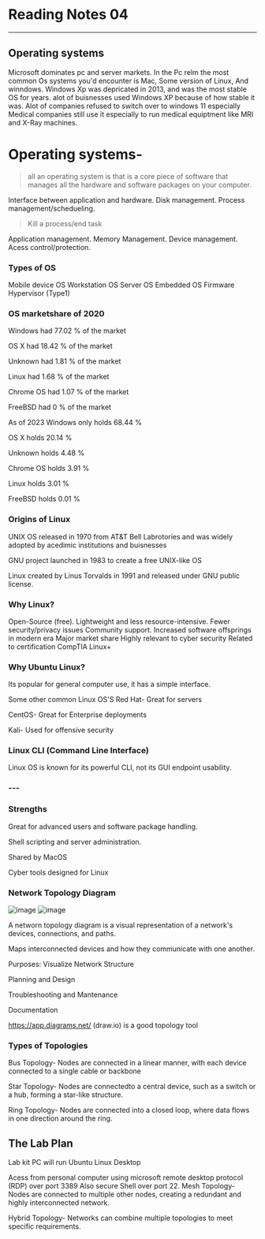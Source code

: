 # Reading Notes 04
---
## Operating systems

Microsoft dominates pc and server markets.
In the Pc relm the most common Os systems you'd encounter is Mac, Some version of Linux, And winndows.
Windows Xp was depricated in 2013, and was the most stable OS for years. alot of buisnesses used Windows XP because of how stable it was. Alot of companies refused to switch over to windows 11 especially Medical companies still use it especially to run medical equiptment like MRI and X-Ray machines.
# Operating systems-
> all an operating system is that is a core piece of software that manages all the hardware and software packages on your computer.

Interface between application and hardware.
Disk management.
Process management/schedueling.
> Kill a process/end task

Application management.
Memory Management.
Device management.
Acess control/protection.

### Types of OS
Mobile device OS
Workstation OS
Server OS
Embedded OS
Firmware
Hypervisor (Type1)

### OS marketshare of 2020
Windows had 77.02 % of the market

OS X had 18.42 % of the market

Unknown had 1.81 % of the market

Linux had 1.68 % of the market

Chrome OS had 1.07 % of the market

FreeBSD had 0 % of the market

As of 2023
 Windows only holds 68.44 %
 
 OS X holds 20.14 %
 
 Unknown holds 4.48 %
 
 Chrome OS holds 3.91 %
 
 Linux holds 3.01 % 
 
 FreeBSD holds 0.01 %

### Origins of Linux
UNIX OS released in 1970 from AT&T Bell Labrotories and was widely adopted by acedimic institutions and buisnesses

GNU project launched in 1983 to create a free UNIX-like OS

Linux created by Linus Torvalds in 1991 and released under GNU public license.

### Why Linux?
Open-Source (free).
 Lightweight and less resource-intensive.
Fewer security/privacy issues
 Community support.
Increased software offsprings in modern era
 Major market share
Highly relevant to cyber security
 Related to certification CompTIA Linux+

  ### Why Ubuntu Linux?
  Its popular for general computer use, it has a simple interface.

  Some other common Linux OS'S
  Red Hat- Great for servers

  CentOS- Great for Enterprise deployments

  Kali- Used for offensive security

  ### Linux CLI (Command Line Interface)

  Linux OS is known for its powerful CLI, not its GUI endpoint usability.
### ---
### Strengths
Great for advanced users and software package handling.

Shell scripting and server administration.

Shared by MacOS

Cyber tools designed for Linux

### Network Topology Diagram 
![image](https://github.com/A-hurdd/ops-reading-notes/assets/154618317/72ac56fc-4550-4901-9416-f9e674e9007d)
![image](https://github.com/A-hurdd/ops-reading-notes/assets/154618317/5153e157-146b-48c6-be22-ba505539ac49)

A networn topology diagram is a visual representation of a network's devices, connections, and paths.

Maps interconnected devices and how they communicate with one another.

Purposes:
Visualize Network Structure

Planning and Design

Troubleshooting and Mantenance

Documentation

https://app.diagrams.net/ (draw.io) is a good topology tool

### Types of Topologies
Bus Topology- Nodes are connected in a linear manner, with each device connected to a single cable or backbone

Star Topology- Nodes are connectedto a central device, such as a switch or a hub, forming a star-like structure.

Ring Topology- Nodes are connected into a closed loop, where data flows in one direction around the ring.

## The Lab Plan
Lab kit PC will run Ubuntu Linux Desktop

Acess from personal computer using microsoft remote desktop protocol (RDP) over port 3389
Also secure Shell over port 22.
Mesh Topology- Nodes are connected to multiple other nodes, creating a redundant and highly interconnected network.

Hybrid Topology- Networks can combine multiple topologies to meet specific requirements.


 
